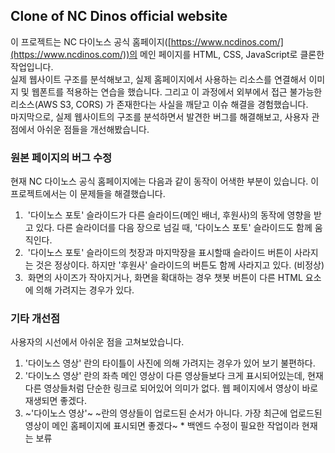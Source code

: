 ## **Clone of NC Dinos official website**

이 프로젝트는 NC 다이노스 공식 홈페이지([https://www.ncdinos.com/](https://www.ncdinos.com/))의 메인 페이지를 HTML, CSS, JavaScript로 클론한 작업입니다.  
실제 웹사이트 구조를 분석해보고, 실제 홈페이지에서 사용하는 리소스를 연결해서 이미지 및 웹폰트를 적용하는 연습을 했습니다. 그리고 이 과정에서 외부에서 접근 불가능한 리소스(AWS S3, CORS) 가 존재한다는 사실을 깨닫고 이슈 해결을 경험했습니다.  
마지막으로, 실제 웹사이트의 구조를 분석하면서 발견한 버그를 해결해보고, 사용자 관점에서 아쉬운 점들을 개선해봤습니다.

### **원본 페이지의 버그 수정**

현재 NC 다이노스 공식 홈페이지에는 다음과 같이 동작이 어색한 부분이 있습니다. 이 프로젝트에서는 이 문제들을 해결했습니다.

1.   '다이노스 포토' 슬라이드가 다른 슬라이드(메인 배너, 후원사)의 동작에 영향을 받고 있다. 다른 슬라이더를 다음 장으로 넘길 때, '다이노스 포토' 슬라이드도 함께 움직인다.
2.   '다이노스 포토' 슬라이드의 첫장과 마지막장을 표시할때 슬라이드 버튼이 사라지는 것은 정상이다. 하지만 '후원사' 슬라이드의 버튼도 함께 사라지고 있다. (비정상)
3.   화면의 사이즈가 작아지거나, 화면을 확대하는 경우 챗봇 버튼이 다른 HTML 요소에 의해 가려지는 경우가 있다.

### **기타 개선점**

사용자의 시선에서 아쉬운 점을 고쳐보았습니다.

1.  '다이노스 영상' 란의 타이틀이 사진에 의해 가려지는 경우가 있어 보기 불편하다.
2.  '다이노스 영상' 란의 좌측 메인 영상이 다른 영상들보다 크게 표시되어있는데, 현재 다른 영상들처럼 단순한 링크로 되어있어 의미가 없다. 웹 페이지에서 영상이 바로 재생되면 좋겠다.
3.  ~'다이노스 영상'~ ~란의 영상들이 업로드된 순서가 아니다. 가장 최근에 업로드된 영상이 메인 홈페이지에 표시되면 좋겠다~  * 백엔드 수정이 필요한 작업이라 현재는 보류
